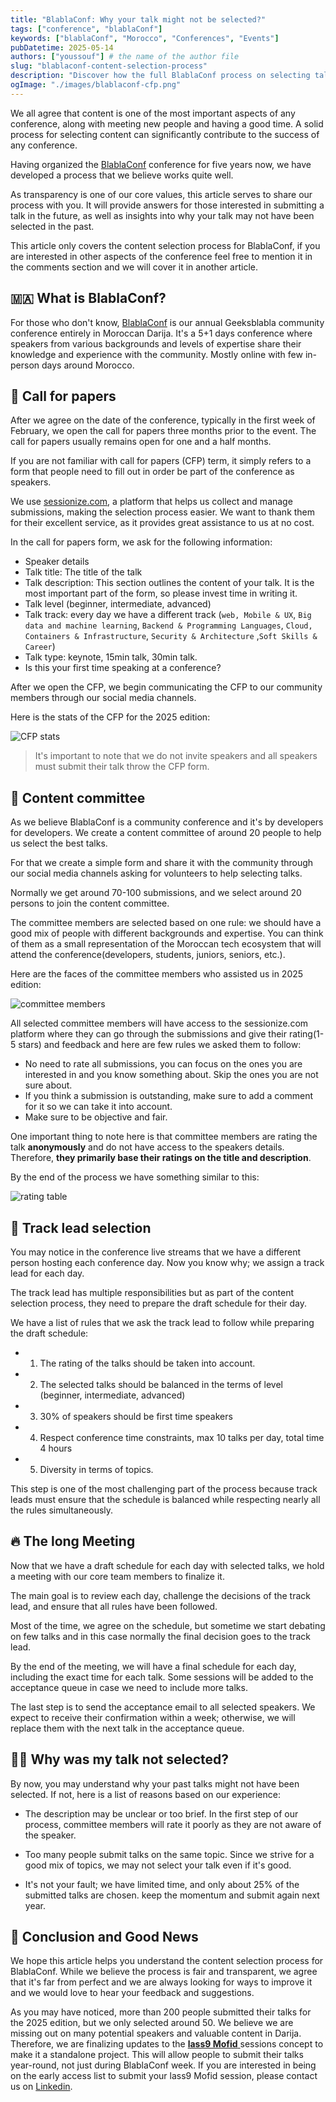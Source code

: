 ```yaml
---
title: "BlablaConf: Why your talk might not be selected?"
tags: ["conference", "blablaConf"]
keywords: ["blablaConf", "Morocco", "Conferences", "Events"]
pubDatetime: 2025-05-14
authors: ["youssouf"] # the name of the author file
slug: "blablaconf-content-selection-process"
description: "Discover how the full BlablaConf process on selecting talks and speakers works"
ogImage: "./images/blablaconf-cfp.png"
---
```


We all agree that content is one of the most important aspects of any conference, along with meeting new people and having a good time. A solid process for selecting content can significantly contribute to the success of any conference.

Having organized the [BlablaConf](https://blablaconf.com) conference for five years now, we have developed a process that we believe works quite well.

As transparency is one of our core values, this article serves to share our process with you. It will provide answers for those interested in submitting a talk in the future, as well as insights into why your talk may not have been selected in the past.

This article only covers the content selection process for BlablaConf, if you are interested in other aspects of the conference feel free to mention it in the comments section and we will cover it in another article.

## 🇲🇦 What is BlablaConf?

For those who don't know, [BlablaConf](https://blablaconf.com) is our annual Geeksblabla community conference entirely in Moroccan Darija. It's a 5+1 days conference where speakers from various backgrounds and levels of expertise share their knowledge and experience with the community. Mostly online with few in-person days around Morocco.

## 📝 Call for papers

After we agree on the date of the conference, typically in the first week of February, we open the call for papers three months prior to the event. The call for papers usually remains open for one and a half months.

If you are not familiar with call for papers (CFP) term, it simply refers to a form that people need to fill out in order be part of the conference as speakers.

We use [sessionize.com](https://sessionize.com/), a platform that helps us collect and manage submissions, making the selection process easier. We want to thank them for their excellent service, as it provides great assistance to us at no cost.

In the call for papers form, we ask for the following information:

- Speaker details
- Talk title: The title of the talk
- Talk description: This section outlines the content of your talk. It is the most important part of the form, so please invest time in writing it.
- Talk level (beginner, intermediate, advanced)
- Talk track: every day we have a different track (`web, Mobile & UX`, `Big data and machine learning`, `Backend & Programming Languages`, `Cloud, Containers & Infrastructure`, `Security & Architecture` ,`Soft Skills & Career`)
- Talk type: keynote, 15min talk, 30min talk.
- Is this your first time speaking at a conference?

After we open the CFP, we begin communicating the CFP to our community members through our social media channels.

Here is the stats of the CFP for the 2025 edition:

![CFP stats](./images/cfp-stats.png)

> It's important to note that we do not invite speakers and all speakers must submit their talk throw the CFP form.

## 🤝 Content committee

As we believe BlablaConf is a community conference and it's by developers for developers. We create a content committee of around 20 people to help us select the best talks.

For that we create a simple form and share it with the community through our social media channels asking for volunteers to help selecting talks.

Normally we get around 70-100 submissions, and we select around 20 persons to join the content committee.

The committee members are selected based on one rule: we should have a good mix of people with different backgrounds and expertise. You can think of them as a small representation of the Moroccan tech ecosystem that will attend the conference(developers, students, juniors, seniors, etc.).

Here are the faces of the committee members who assisted us in 2025 edition:

![committee members](./images/community-members.jpeg)

All selected committee members will have access to the sessionize.com platform where they can go through the submissions and give their rating(1-5 stars) and feedback and here are few rules we asked them to follow:

- No need to rate all submissions, you can focus on the ones you are interested in and you know something about. Skip the ones you are not sure about.
- If you think a submission is outstanding, make sure to add a comment for it so we can take it into account.
- Make sure to be objective and fair.

One important thing to note here is that committee members are rating the talk **anonymously** and do not have access to the speakers details. Therefore, **they primarily base their ratings on the title and description**.

By the end of the process we have something similar to this:

![rating table](./images/rating.png)

## 🥷 Track lead selection

You may notice in the conference live streams that we have a different person hosting each conference day. Now you know why; we assign a track lead for each day.

The track lead has multiple responsibilities but as part of the content selection process, they need to prepare the draft schedule for their day.

We have a list of rules that we ask the track lead to follow while preparing the draft schedule:

- 1. The rating of the talks should be taken into account.
- 2. The selected talks should be balanced in the terms of level (beginner, intermediate, advanced)
- 3. 30% of speakers should be first time speakers
- 4. Respect conference time constraints, max 10 talks per day, total time 4 hours
- 5. Diversity in terms of topics.

This step is one of the most challenging part of the process because track leads must ensure that the schedule is balanced while respecting nearly all the rules simultaneously.

## 🔥 The long Meeting

Now that we have a draft schedule for each day with selected talks, we hold a meeting with our core team members to finalize it.

The main goal is to review each day, challenge the decisions of the track lead, and ensure that all rules have been followed.

Most of the time, we agree on the schedule, but sometime we start debating on few talks and in this case normally the final decision goes to the track lead.

By the end of the meeting, we will have a final schedule for each day, including the exact time for each talk. Some sessions will be added to the acceptance queue in case we need to include more talks.

The last step is to send the acceptance email to all selected speakers. We expect to receive their confirmation within a week; otherwise, we will replace them with the next talk in the acceptance queue.

## 🤷‍♂️ Why was my talk not selected?

By now, you may understand why your past talks might not have been selected. If not, here is a list of reasons based on our experience:

- The description may be unclear or too brief. In the first step of our process, committee members will rate it poorly as they are not aware of the speaker.

- Too many people submit talks on the same topic. Since we strive for a good mix of topics, we may not select your talk even if it's good.

- It's not your fault; we have limited time, and only about 25% of the submitted talks are chosen. keep the momentum and submit again next year.

## 🚨 Conclusion and Good News

We hope this article helps you understand the content selection process for BlablaConf. While we believe the process is fair and transparent, we agree that it's far from perfect and we are always looking for ways to improve it and we would love to hear your feedback and suggestions.

As you may have noticed, more than 200 people submitted their talks for the 2025 edition, but we only selected around 50. We believe we are missing out on many potential speakers and valuable content in Darija. Therefore, we are finalizing updates to the [**lass9 Mofid** ](https://www.youtube.com/playlist?list=PLUa7iphNQNrzEgsERIvKR2tkA1Ra-4Lay) sessions concept to make it a standalone project. This will allow people to submit their talks year-round, not just during BlablaConf week. If you are interested in being on the early access list to submit your lass9 Mofid session, please contact us on [Linkedin](https://www.linkedin.com/company/geeksblabla-community/).
